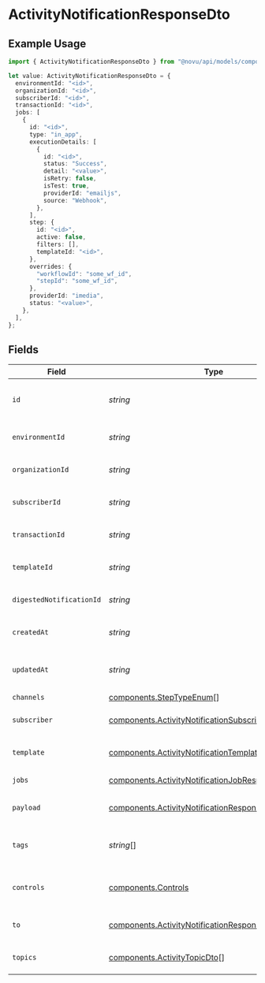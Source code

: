 # ActivityNotificationResponseDto

## Example Usage

```typescript
import { ActivityNotificationResponseDto } from "@novu/api/models/components";

let value: ActivityNotificationResponseDto = {
  environmentId: "<id>",
  organizationId: "<id>",
  subscriberId: "<id>",
  transactionId: "<id>",
  jobs: [
    {
      id: "<id>",
      type: "in_app",
      executionDetails: [
        {
          id: "<id>",
          status: "Success",
          detail: "<value>",
          isRetry: false,
          isTest: true,
          providerId: "emailjs",
          source: "Webhook",
        },
      ],
      step: {
        id: "<id>",
        active: false,
        filters: [],
        templateId: "<id>",
      },
      overrides: {
        "workflowId": "some_wf_id",
        "stepId": "some_wf_id",
      },
      providerId: "imedia",
      status: "<value>",
    },
  ],
};
```

## Fields

| Field                                                                                                                        | Type                                                                                                                         | Required                                                                                                                     | Description                                                                                                                  |
| ---------------------------------------------------------------------------------------------------------------------------- | ---------------------------------------------------------------------------------------------------------------------------- | ---------------------------------------------------------------------------------------------------------------------------- | ---------------------------------------------------------------------------------------------------------------------------- |
| `id`                                                                                                                         | *string*                                                                                                                     | :heavy_minus_sign:                                                                                                           | Unique identifier of the notification                                                                                        |
| `environmentId`                                                                                                              | *string*                                                                                                                     | :heavy_check_mark:                                                                                                           | Environment ID of the notification                                                                                           |
| `organizationId`                                                                                                             | *string*                                                                                                                     | :heavy_check_mark:                                                                                                           | Organization ID of the notification                                                                                          |
| `subscriberId`                                                                                                               | *string*                                                                                                                     | :heavy_check_mark:                                                                                                           | Subscriber ID of the notification                                                                                            |
| `transactionId`                                                                                                              | *string*                                                                                                                     | :heavy_check_mark:                                                                                                           | Transaction ID of the notification                                                                                           |
| `templateId`                                                                                                                 | *string*                                                                                                                     | :heavy_minus_sign:                                                                                                           | Template ID of the notification                                                                                              |
| `digestedNotificationId`                                                                                                     | *string*                                                                                                                     | :heavy_minus_sign:                                                                                                           | Digested Notification ID                                                                                                     |
| `createdAt`                                                                                                                  | *string*                                                                                                                     | :heavy_minus_sign:                                                                                                           | Creation time of the notification                                                                                            |
| `updatedAt`                                                                                                                  | *string*                                                                                                                     | :heavy_minus_sign:                                                                                                           | Last updated time of the notification                                                                                        |
| `channels`                                                                                                                   | [components.StepTypeEnum](../../models/components/steptypeenum.md)[]                                                         | :heavy_minus_sign:                                                                                                           | N/A                                                                                                                          |
| `subscriber`                                                                                                                 | [components.ActivityNotificationSubscriberResponseDto](../../models/components/activitynotificationsubscriberresponsedto.md) | :heavy_minus_sign:                                                                                                           | Subscriber of the notification                                                                                               |
| `template`                                                                                                                   | [components.ActivityNotificationTemplateResponseDto](../../models/components/activitynotificationtemplateresponsedto.md)     | :heavy_minus_sign:                                                                                                           | Template of the notification                                                                                                 |
| `jobs`                                                                                                                       | [components.ActivityNotificationJobResponseDto](../../models/components/activitynotificationjobresponsedto.md)[]             | :heavy_minus_sign:                                                                                                           | Jobs of the notification                                                                                                     |
| `payload`                                                                                                                    | [components.ActivityNotificationResponseDtoPayload](../../models/components/activitynotificationresponsedtopayload.md)       | :heavy_minus_sign:                                                                                                           | Payload of the notification                                                                                                  |
| `tags`                                                                                                                       | *string*[]                                                                                                                   | :heavy_minus_sign:                                                                                                           | Tags associated with the notification                                                                                        |
| `controls`                                                                                                                   | [components.Controls](../../models/components/controls.md)                                                                   | :heavy_minus_sign:                                                                                                           | Controls associated with the notification                                                                                    |
| `to`                                                                                                                         | [components.ActivityNotificationResponseDtoTo](../../models/components/activitynotificationresponsedtoto.md)                 | :heavy_minus_sign:                                                                                                           | To field for subscriber definition                                                                                           |
| `topics`                                                                                                                     | [components.ActivityTopicDto](../../models/components/activitytopicdto.md)[]                                                 | :heavy_minus_sign:                                                                                                           | Topics of the notification                                                                                                   |